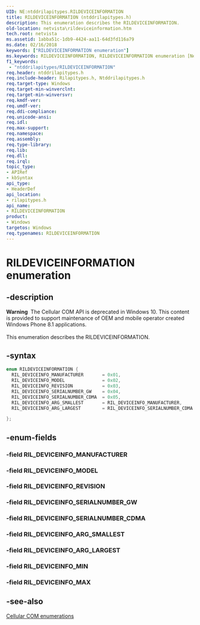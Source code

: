 ```yaml
---
UID: NE:ntddrilapitypes.RILDEVICEINFORMATION
title: RILDEVICEINFORMATION (ntddrilapitypes.h)
description: This enumeration describes the RILDEVICEINFORMATION.
old-location: netvista\rildeviceinformation.htm
tech.root: netvista
ms.assetid: 1abba51c-1db9-4424-aa11-64d3fd116a79
ms.date: 02/16/2018
keywords: ["RILDEVICEINFORMATION enumeration"]
ms.keywords: RILDEVICEINFORMATION, RILDEVICEINFORMATION enumeration [Network Drivers Starting with Windows Vista], RIL_DEVICEINFO_ARG_LARGEST, RIL_DEVICEINFO_ARG_SMALLEST, RIL_DEVICEINFO_MANUFACTURER, RIL_DEVICEINFO_MODEL, RIL_DEVICEINFO_REVISION, RIL_DEVICEINFO_SERIALNUMBER_CDMA, RIL_DEVICEINFO_SERIALNUMBER_GW, netvista.rildeviceinformation, rilapitypes/RILDEVICEINFORMATION, rilapitypes/RIL_DEVICEINFO_ARG_LARGEST, rilapitypes/RIL_DEVICEINFO_ARG_SMALLEST, rilapitypes/RIL_DEVICEINFO_MANUFACTURER, rilapitypes/RIL_DEVICEINFO_MODEL, rilapitypes/RIL_DEVICEINFO_REVISION, rilapitypes/RIL_DEVICEINFO_SERIALNUMBER_CDMA, rilapitypes/RIL_DEVICEINFO_SERIALNUMBER_GW
f1_keywords:
 - "ntddrilapitypes/RILDEVICEINFORMATION"
req.header: ntddrilapitypes.h
req.include-header: Rilapitypes.h, Ntddrilapitypes.h
req.target-type: Windows
req.target-min-winverclnt:
req.target-min-winversvr:
req.kmdf-ver:
req.umdf-ver:
req.ddi-compliance:
req.unicode-ansi:
req.idl:
req.max-support:
req.namespace:
req.assembly:
req.type-library:
req.lib:
req.dll:
req.irql:
topic_type:
- APIRef
- kbSyntax
api_type:
- HeaderDef
api_location:
- rilapitypes.h
api_name:
- RILDEVICEINFORMATION
product:
- Windows
targetos: Windows
req.typenames: RILDEVICEINFORMATION
---
```


# RILDEVICEINFORMATION enumeration


## -description


<div class="alert"><b>Warning</b>  The Cellular COM API is deprecated in Windows 10. This content is provided to support maintenance of OEM and mobile operator created Windows Phone 8.1 applications.</div><div> </div>This enumeration describes the RILDEVICEINFORMATION.


## -syntax


```cpp
enum RILDEVICEINFORMATION {
  RIL_DEVICEINFO_MANUFACTURER       = 0x01,
  RIL_DEVICEINFO_MODEL              = 0x02,
  RIL_DEVICEINFO_REVISION           = 0x03,
  RIL_DEVICEINFO_SERIALNUMBER_GW    = 0x04,
  RIL_DEVICEINFO_SERIALNUMBER_CDMA  = 0x05,
  RIL_DEVICEINFO_ARG_SMALLEST       = RIL_DEVICEINFO_MANUFACTURER,
  RIL_DEVICEINFO_ARG_LARGEST        = RIL_DEVICEINFO_SERIALNUMBER_CDMA

};
```


## -enum-fields




### -field RIL_DEVICEINFO_MANUFACTURER


### -field RIL_DEVICEINFO_MODEL


### -field RIL_DEVICEINFO_REVISION


### -field RIL_DEVICEINFO_SERIALNUMBER_GW


### -field RIL_DEVICEINFO_SERIALNUMBER_CDMA


### -field RIL_DEVICEINFO_ARG_SMALLEST


### -field RIL_DEVICEINFO_ARG_LARGEST


### -field RIL_DEVICEINFO_MIN


### -field RIL_DEVICEINFO_MAX




## -see-also

<a href="https://docs.microsoft.com/previous-versions/windows/hardware/cellular/dn946509(v=vs.85)">Cellular COM enumerations</a>



 

 


